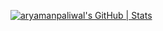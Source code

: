 <!--
### Hi there 👋
**aryamanpaliwal/aryamanpaliwal** is a ✨ _special_ ✨ repository because its `README.md` (this file) appears on your GitHub profile.

Here are some ideas to get you started:

- 🔭 I’m currently working on ...
- 🌱 I’m currently learning ...
- 👯 I’m looking to collaborate on ...
- 🤔 I’m looking for help with ...
- 💬 Ask me about ...
- 📫 How to reach me: ...
- 😄 Pronouns: ...
- ⚡ Fun fact: ...
-->

[![aryamanpaliwal's GitHub | Stats](https://stats.quine.sh/aryamanpaliwal/github?theme=dark)](https://quine.sh?utm_source=widgets&utm_campaign=aryamanpaliwal)
